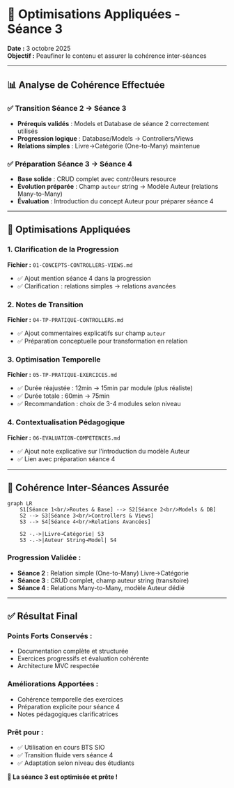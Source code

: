 # 🔧 Optimisations Appliquées - Séance 3

**Date :** 3 octobre 2025  
**Objectif :** Peaufiner le contenu et assurer la cohérence inter-séances

---

## 📊 **Analyse de Cohérence Effectuée**

### **✅ Transition Séance 2 → Séance 3**
- **Prérequis validés** : Models et Database de séance 2 correctement utilisés
- **Progression logique** : Database/Models → Controllers/Views
- **Relations simples** : Livre→Catégorie (One-to-Many) maintenue

### **✅ Préparation Séance 3 → Séance 4**
- **Base solide** : CRUD complet avec contrôleurs resource
- **Évolution préparée** : Champ `auteur` string → Modèle Auteur (relations Many-to-Many)
- **Évaluation** : Introduction du concept Auteur pour préparer séance 4

---

## 🔧 **Optimisations Appliquées**

### **1. Clarification de la Progression**
**Fichier :** `01-CONCEPTS-CONTROLLERS-VIEWS.md`
- ✅ Ajout mention séance 4 dans la progression
- ✅ Clarification : relations simples → relations avancées

### **2. Notes de Transition**
**Fichier :** `04-TP-PRATIQUE-CONTROLLERS.md`
- ✅ Ajout commentaires explicatifs sur champ `auteur`
- ✅ Préparation conceptuelle pour transformation en relation

### **3. Optimisation Temporelle**
**Fichier :** `05-TP-PRATIQUE-EXERCICES.md`
- ✅ Durée réajustée : 12min → 15min par module (plus réaliste)
- ✅ Durée totale : 60min → 75min
- ✅ Recommandation : choix de 3-4 modules selon niveau

### **4. Contextualisation Pédagogique**
**Fichier :** `06-EVALUATION-COMPETENCES.md`
- ✅ Ajout note explicative sur l'introduction du modèle Auteur
- ✅ Lien avec préparation séance 4

---

## 🎯 **Cohérence Inter-Séances Assurée**

```mermaid
graph LR
    S1[Séance 1<br/>Routes & Base] --> S2[Séance 2<br/>Models & DB]
    S2 --> S3[Séance 3<br/>Controllers & Views]
    S3 --> S4[Séance 4<br/>Relations Avancées]
    
    S2 -.->|Livre→Catégorie| S3
    S3 -.->|Auteur String→Model| S4
```

### **Progression Validée :**
- **Séance 2** : Relation simple (One-to-Many) Livre→Catégorie
- **Séance 3** : CRUD complet, champ auteur string (transitoire)
- **Séance 4** : Relations Many-to-Many, modèle Auteur dédié

---

## ✅ **Résultat Final**

### **Points Forts Conservés :**
- Documentation complète et structurée
- Exercices progressifs et évaluation cohérente
- Architecture MVC respectée

### **Améliorations Apportées :**
- Cohérence temporelle des exercices
- Préparation explicite pour séance 4
- Notes pédagogiques clarificatrices

### **Prêt pour :**
- ✅ Utilisation en cours BTS SIO
- ✅ Transition fluide vers séance 4
- ✅ Adaptation selon niveau des étudiants

**🚀 La séance 3 est optimisée et prête !**